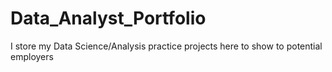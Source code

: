 # Data_Analyst_Portfolio
I store my Data Science/Analysis practice projects here to show to potential employers
